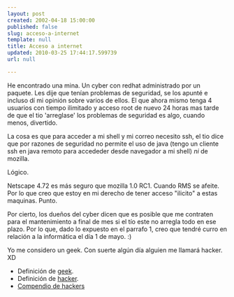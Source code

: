 ```yaml
---
layout: post
created: 2002-04-18 15:00:00
published: false
slug: acceso-a-internet
template: null
title: Acceso a internet
updated: 2010-03-25 17:44:17.599739
url: null

---
```


He encontrado una mina. Un cyber con redhat administrado por un paquete. Les dije que ten&iacute;an problemas de seguridad, se los apunt&eacute; e incluso d&iacute; mi opini&oacute;n sobre varios de ellos. El que ahora mismo tenga 4 usuarios con tiempo ilimitado y acceso root de nuevo 24 horas mas tarde de que el tio 'arreglase' los problemas de seguridad es algo,  cuando menos, divertido.

La cosa es que para acceder a mi shell y mi correo necesito ssh, el tio dice que por razones de seguridad no permite el uso de java (tengo un cliente ssh en java remoto para accededer desde navegador a mi shell) *ni* de mozilla.

L&oacute;gico.

Netscape 4.72 es m&aacute;s seguro que mozilla 1.0 RC1. Cuando RMS se afeite.
Por lo que creo que estoy en mi derecho de tener acceso "ilicito" a estas maquinas. Punto.

Por cierto, los due&ntilde;os del cyber dicen que es posible que me contraten para el mantenimiento a final de mes si el t&iacute;o este no arregla todo en ese plazo.
Por lo que, dado lo expuesto en el parrafo 1, creo que tendr&eacute; curro en relaci&oacute;n a la inform&aacute;tica el d&iacute;a 1 de mayo. :)

Yo me considero un geek. Con suerte alg&uacute;n d&iacute;a alguien me llamar&aacute; hacker. XD

- Definici&oacute;n de <a href="http://www.tuxedo.org/~esr/jargon/html/entry/geek.html">geek</a>.
- Definici&oacute;n de <a href="http://www.tuxedo.org/~esr/jargon/html/entry/hacker.html">hacker</a>.
- <a href="http://kernelpanik.org">Compendio de hackers</a>



